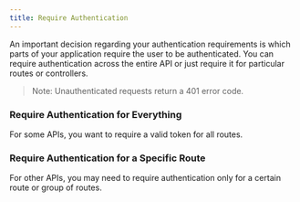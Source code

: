 ```yaml
---
title: Require Authentication
---
```

An important decision regarding your authentication requirements is which parts of your application require the user to be authenticated. You can require authentication across the entire API or just require it for particular routes or controllers.

> Note: Unauthenticated requests return a 401 error code.

### Require Authentication for Everything

For some APIs, you want to require a valid token for all routes.

<StackSelector snippet="reqautheverything"/>

### Require Authentication for a Specific Route

For other APIs, you may need to require authentication only for a certain route or group of routes.

<StackSelector snippet="reqauthspecific"/>

<NextSectionLink/>
